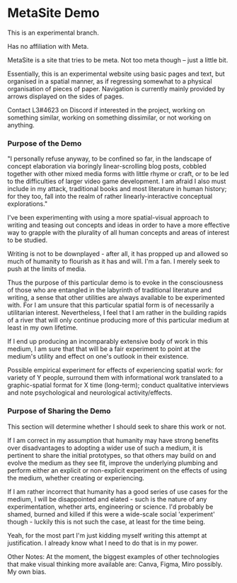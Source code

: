 # MetaSite Demo

This is an experimental branch.

Has no affiliation with Meta.

MetaSite is a site that tries to be meta. Not too meta though – just a little bit.

Essentially, this is an experimental website using basic pages and text, but organised in a spatial manner, as if regressing somewhat to a physical organisation of pieces of paper. Navigation is currently mainly provided by arrows displayed on the sides of pages.

Contact L3#4623 on Discord if interested in the project, working on something similar, working on something dissimilar, or not working on anything.

### Purpose of the Demo

"I personally refuse anyway, to be confined so far, in the landscape of concept elaboration via boringly linear-scrolling blog posts, cobbled together with other mixed media forms with little rhyme or craft, or to be led to the difficulties of larger video game development. I am afraid I also must include in my attack, traditional books and most literature in human history; for they too, fall into the realm of rather linearly-interactive conceptual explorations."

I've been experimenting with using a more spatial-visual approach to writing and teasing out concepts and ideas in order to have a more effective way to grapple with the plurality of all human concepts and areas of interest to be studied.

Writing is not to be downplayed - after all, it has propped up and allowed so much of humanity to flourish as it has and will. I'm a fan. I merely seek to push at the limits of media.

Thus the purpose of this particular demo is to evoke in the consciousness of those who are entangled in the labyrinth of traditional literature and writing, a sense that other utilities are always available to be experimented with. For I am unsure that this particular spatial form is of necessarily a utilitarian interest. Nevertheless, I feel that I am rather in the building rapids of a river that will only continue producing more of this particular medium at least in my own lifetime.

If I end up producing an incomparably extensive body of work in this medium, I am sure that that will be a fair experiment to point at the medium's utility and effect on one's outlook in their existence.

Possible empirical experiment for effects of experiencing spatial work:
for variety of Y people, surround them with informational work translated to a graphic-spatial format for X time (long-term); conduct qualitative interviews and note psychological and neurological activity/effects.

### Purpose of Sharing the Demo

This section will determine whether I should seek to share this work or not.

If I am correct in my assumption that humanity may have strong benefits over disadvantages to adopting a wider use of such a medium, it is pertinent to share the initial prototypes, so that others may build on and evolve the medium as they see fit, improve the underlying plumbing and perform either an explicit or non-explicit experiment on the effects of using the medium, whether creating or experiencing.

If I am rather incorrect that humanity has a good series of use cases for the medium, I will be disappointed and elated - such is the nature of any experimentation, whether arts, engineering or science. I'd probably be shamed, burned and killed if this were a wide-scale social 'experiment' though - luckily this is not such the case, at least for the time being.

Yeah, for the most part I'm just kidding myself writing this attempt at justification. I already know what I need to do that is in my power.

Other Notes:
At the moment, the biggest examples of other technologies that make visual thinking more available are: Canva, Figma, Miro possibly. My own bias.
